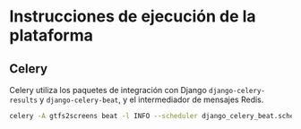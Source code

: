 # Instrucciones de ejecución de la plataforma

## Celery

Celery utiliza los paquetes de integración con Django `django-celery-results` y `django-celery-beat`, y el intermediador de mensajes Redis.

```bash
celery -A gtfs2screens beat -l INFO --scheduler django_celery_beat.schedulers:DatabaseScheduler
```